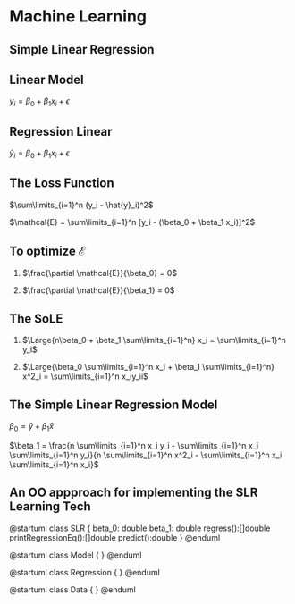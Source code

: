 # Machine Learning

## Simple Linear Regression 


## Linear Model

$y_i = \beta_0 + \beta_1 x_i + \epsilon$


## Regression Linear 


$\hat{y}_i = \beta_0 + \beta_1 x_i + \epsilon$

## The Loss Function

$\sum\limits_{i=1}^n (y_i - \hat{y}_i)^2$


$\mathcal{E} = \sum\limits_{i=1}^n [y_i - (\beta_0 + \beta_1 x_i)]^2$

## To optimize $\mathcal{E}$ 

1. $\frac{\partial \mathcal{E}}{\beta_0} = 0$


1. $\frac{\partial \mathcal{E}}{\beta_1} = 0$



## The SoLE 


1. $\Large{n\beta_0 + \beta_1 \sum\limits_{i=1}^n} x_i =  \sum\limits_{i=1}^n y_i$


2. $\Large{\beta_0  \sum\limits_{i=1}^n x_i + \beta_1 \sum\limits_{i=1}^n} x^2_i =  \sum\limits_{i=1}^n x_iy_ii$


## The Simple Linear Regression Model


$\beta_0 = \bar{y} + \beta_1 \bar{x}$

$\beta_1 = \frac{n \sum\limits_{i=1}^n x_i y_i -  \sum\limits_{i=1}^n x_i  \sum\limits_{i=1}^n y_i}{n \sum\limits_{i=1}^n x^2_i - \sum\limits_{i=1}^n x_i \sum\limits_{i=1}^n x_i}$


## An OO appproach for implementing the SLR Learning Tech

@startuml
class SLR {
beta_0: double
beta_1: double
regress():[]double
printRegressionEq():[]double
predict():double
}
@enduml


@startuml
class Model {
}
@enduml



@startuml
class Regression {
}
@enduml

@startuml
class Data {
}
@enduml
































